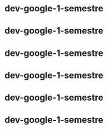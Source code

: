 # dev-google-1-semestre
# dev-google-1-semestre
# dev-google-1-semestre
# dev-google-1-semestre
# dev-google-1-semestre
# dev-google-1-semestre

